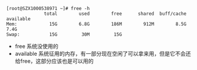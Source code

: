 
```
[root@SZX1000538971 ~]# free -h
              total        used        free      shared  buff/cache   available
Mem:            15G        6.8G        186M        912M        8.5G        7.4G
Swap:           15G         30M         15G

```

- free 系统没使用的
- available 系统征用的内存，有一部分现在空闲了可以拿来用，但是它不会还给free，这部分应该也是可以用的
